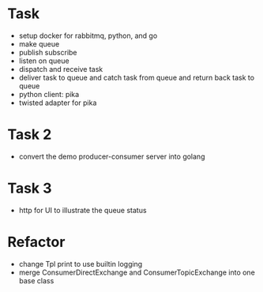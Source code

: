 # Task
- setup docker for rabbitmq, python, and go
- make queue
- publish subscribe
- listen on queue
- dispatch and receive task
- deliver task to queue and catch task from queue and return back task to queue
- python client: pika
- twisted adapter for pika

# Task 2
- convert the demo producer-consumer server into golang

# Task 3
- http for UI to illustrate the queue status

# Refactor
- change Tpl print to use builtin logging
- merge ConsumerDirectExchange and ConsumerTopicExchange into one base class
